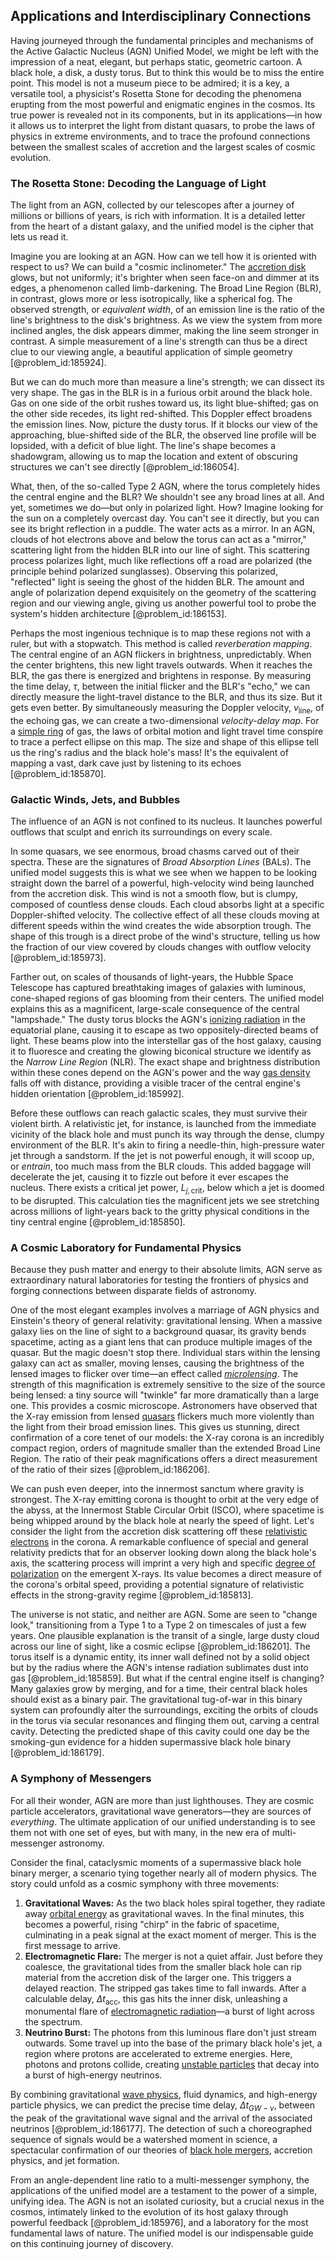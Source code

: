 ## Applications and Interdisciplinary Connections

Having journeyed through the fundamental principles and mechanisms of the Active Galactic Nucleus (AGN) Unified Model, we might be left with the impression of a neat, elegant, but perhaps static, geometric cartoon. A black hole, a disk, a dusty torus. But to think this would be to miss the entire point. This model is not a museum piece to be admired; it is a key, a versatile tool, a physicist's Rosetta Stone for decoding the phenomena erupting from the most powerful and enigmatic engines in the cosmos. Its true power is revealed not in its components, but in its applications—in how it allows us to interpret the light from distant quasars, to probe the laws of physics in extreme environments, and to trace the profound connections between the smallest scales of accretion and the largest scales of cosmic evolution.

### The Rosetta Stone: Decoding the Language of Light

The light from an AGN, collected by our telescopes after a journey of millions or billions of years, is rich with information. It is a detailed letter from the heart of a distant galaxy, and the unified model is the cipher that lets us read it.

Imagine you are looking at an AGN. How can we tell how it is oriented with respect to us? We can build a "cosmic inclinometer." The [accretion disk](@article_id:159110) glows, but not uniformly; it's brighter when seen face-on and dimmer at its edges, a phenomenon called limb-darkening. The Broad Line Region (BLR), in contrast, glows more or less isotropically, like a spherical fog. The observed strength, or *equivalent width*, of an emission line is the ratio of the line's brightness to the disk's brightness. As we view the system from more inclined angles, the disk appears dimmer, making the line seem stronger in contrast. A simple measurement of a line's strength can thus be a direct clue to our viewing angle, a beautiful application of simple geometry [@problem_id:185924].

But we can do much more than measure a line's strength; we can dissect its very shape. The gas in the BLR is in a furious orbit around the black hole. Gas on one side of the orbit rushes toward us, its light blue-shifted; gas on the other side recedes, its light red-shifted. This Doppler effect broadens the emission lines. Now, picture the dusty torus. If it blocks our view of the approaching, blue-shifted side of the BLR, the observed line profile will be lopsided, with a deficit of blue light. The line's shape becomes a shadowgram, allowing us to map the location and extent of obscuring structures we can't see directly [@problem_id:186054].

What, then, of the so-called Type 2 AGN, where the torus completely hides the central engine and the BLR? We shouldn't see any broad lines at all. And yet, sometimes we do—but only in polarized light. How? Imagine looking for the sun on a completely overcast day. You can't see it directly, but you can see its bright reflection in a puddle. The water acts as a mirror. In an AGN, clouds of hot electrons above and below the torus can act as a "mirror," scattering light from the hidden BLR into our line of sight. This scattering process polarizes light, much like reflections off a road are polarized (the principle behind polarized sunglasses). Observing this polarized, "reflected" light is seeing the ghost of the hidden BLR. The amount and angle of polarization depend exquisitely on the geometry of the scattering region and our viewing angle, giving us another powerful tool to probe the system's hidden architecture [@problem_id:186153].

Perhaps the most ingenious technique is to map these regions not with a ruler, but with a stopwatch. This method is called *reverberation mapping*. The central engine of an AGN flickers in brightness, unpredictably. When the center brightens, this new light travels outwards. When it reaches the BLR, the gas there is energized and brightens in response. By measuring the time delay, $\tau$, between the initial flicker and the BLR's "echo," we can directly measure the light-travel distance to the BLR, and thus its size. But it gets even better. By simultaneously measuring the Doppler velocity, $v_{\text{line}}$, of the echoing gas, we can create a two-dimensional *velocity-delay map*. For a [simple ring](@article_id:148750) of gas, the laws of orbital motion and light travel time conspire to trace a perfect ellipse on this map. The size and shape of this ellipse tell us the ring's radius and the black hole's mass! It's the equivalent of mapping a vast, dark cave just by listening to its echoes [@problem_id:185870].

### Galactic Winds, Jets, and Bubbles

The influence of an AGN is not confined to its nucleus. It launches powerful outflows that sculpt and enrich its surroundings on every scale.

In some quasars, we see enormous, broad chasms carved out of their spectra. These are the signatures of *Broad Absorption Lines* (BALs). The unified model suggests this is what we see when we happen to be looking straight down the barrel of a powerful, high-velocity wind being launched from the accretion disk. This wind is not a smooth flow, but is clumpy, composed of countless dense clouds. Each cloud absorbs light at a specific Doppler-shifted velocity. The collective effect of all these clouds moving at different speeds within the wind creates the wide absorption trough. The shape of this trough is a direct probe of the wind's structure, telling us how the fraction of our view covered by clouds changes with outflow velocity [@problem_id:185973].

Farther out, on scales of thousands of light-years, the Hubble Space Telescope has captured breathtaking images of galaxies with luminous, cone-shaped regions of gas blooming from their centers. The unified model explains this as a magnificent, large-scale consequence of the central "lampshade." The dusty torus blocks the AGN's [ionizing radiation](@article_id:148649) in the equatorial plane, causing it to escape as two oppositely-directed beams of light. These beams plow into the interstellar gas of the host galaxy, causing it to fluoresce and creating the glowing biconical structure we identify as the *Narrow Line Region* (NLR). The exact shape and brightness distribution within these cones depend on the AGN's power and the way [gas density](@article_id:143118) falls off with distance, providing a visible tracer of the central engine's hidden orientation [@problem_id:185992].

Before these outflows can reach galactic scales, they must survive their violent birth. A relativistic jet, for instance, is launched from the immediate vicinity of the black hole and must punch its way through the dense, clumpy environment of the BLR. It's akin to firing a needle-thin, high-pressure water jet through a sandstorm. If the jet is not powerful enough, it will scoop up, or *entrain*, too much mass from the BLR clouds. This added baggage will decelerate the jet, causing it to fizzle out before it ever escapes the nucleus. There exists a critical jet power, $L_{j, \text{crit}}$, below which a jet is doomed to be disrupted. This calculation ties the magnificent jets we see stretching across millions of light-years back to the gritty physical conditions in the tiny central engine [@problem_id:185850].

### A Cosmic Laboratory for Fundamental Physics

Because they push matter and energy to their absolute limits, AGN serve as extraordinary natural laboratories for testing the frontiers of physics and forging connections between disparate fields of astronomy.

One of the most elegant examples involves a marriage of AGN physics and Einstein's theory of general relativity: gravitational lensing. When a massive galaxy lies on the line of sight to a background quasar, its gravity bends spacetime, acting as a giant lens that can produce multiple images of the quasar. But the magic doesn't stop there. Individual stars within the lensing galaxy can act as smaller, moving lenses, causing the brightness of the lensed images to flicker over time—an effect called *[microlensing](@article_id:160424)*. The strength of this magnification is extremely sensitive to the size of the source being lensed: a tiny source will "twinkle" far more dramatically than a large one. This provides a cosmic microscope. Astronomers have observed that the X-ray emission from lensed [quasars](@article_id:158727) flickers much more violently than the light from their broad emission lines. This gives us stunning, direct confirmation of a core tenet of our models: the X-ray corona is an incredibly compact region, orders of magnitude smaller than the extended Broad Line Region. The ratio of their peak magnifications offers a direct measurement of the ratio of their sizes [@problem_id:186206].

We can push even deeper, into the innermost sanctum where gravity is strongest. The X-ray emitting corona is thought to orbit at the very edge of the abyss, at the Innermost Stable Circular Orbit (ISCO), where spacetime is being whipped around by the black hole at nearly the speed of light. Let's consider the light from the accretion disk scattering off these [relativistic electrons](@article_id:265919) in the corona. A remarkable confluence of special and general relativity predicts that for an observer looking down along the black hole's axis, the scattering process will imprint a very high and specific [degree of polarization](@article_id:276196) on the emergent X-rays. Its value becomes a direct measure of the corona's orbital speed, providing a potential signature of relativistic effects in the strong-gravity regime [@problem_id:185813].

The universe is not static, and neither are AGN. Some are seen to "change look," transitioning from a Type 1 to a Type 2 on timescales of just a few years. One plausible explanation is the transit of a single, large dusty cloud across our line of sight, like a cosmic eclipse [@problem_id:186201]. The torus itself is a dynamic entity, its inner wall defined not by a solid object but by the radius where the AGN's intense radiation sublimates dust into gas [@problem_id:185859]. But what if the central engine itself is changing? Many galaxies grow by merging, and for a time, their central black holes should exist as a binary pair. The gravitational tug-of-war in this binary system can profoundly alter the surroundings, exciting the orbits of clouds in the torus via secular resonances and flinging them out, carving a central cavity. Detecting the predicted shape of this cavity could one day be the smoking-gun evidence for a hidden supermassive black hole binary [@problem_id:186179].

### A Symphony of Messengers

For all their wonder, AGN are more than just lighthouses. They are cosmic particle accelerators, gravitational wave generators—they are sources of *everything*. The ultimate application of our unified understanding is to see them not with one set of eyes, but with many, in the new era of multi-messenger astronomy.

Consider the final, cataclysmic moments of a supermassive black hole binary merger, a scenario tying together nearly all of modern physics. The story could unfold as a cosmic symphony with three movements:
1.  **Gravitational Waves:** As the two black holes spiral together, they radiate away [orbital energy](@article_id:157987) as gravitational waves. In the final minutes, this becomes a powerful, rising "chirp" in the fabric of spacetime, culminating in a peak signal at the exact moment of merger. This is the first message to arrive.
2.  **Electromagnetic Flare:** The merger is not a quiet affair. Just before they coalesce, the gravitational tides from the smaller black hole can rip material from the accretion disk of the larger one. This triggers a delayed reaction. The stripped gas takes time to fall inwards. After a calculable delay, $\Delta t_{\text{acc}}$, this gas hits the inner disk, unleashing a monumental flare of [electromagnetic radiation](@article_id:152422)—a burst of light across the spectrum.
3.  **Neutrino Burst:** The photons from this luminous flare don't just stream outwards. Some travel up into the base of the primary black hole's jet, a region where protons are accelerated to extreme energies. Here, photons and protons collide, creating [unstable particles](@article_id:148169) that decay into a burst of high-energy neutrinos.

By combining gravitational [wave physics](@article_id:196159), fluid dynamics, and high-energy particle physics, we can predict the precise time delay, $\Delta t_{GW-\nu}$, between the peak of the gravitational wave signal and the arrival of the associated neutrinos [@problem_id:186177]. The detection of such a choreographed sequence of signals would be a watershed moment in science, a spectacular confirmation of our theories of [black hole mergers](@article_id:159367), accretion physics, and jet formation.

From an angle-dependent line ratio to a multi-messenger symphony, the applications of the unified model are a testament to the power of a simple, unifying idea. The AGN is not an isolated curiosity, but a crucial nexus in the cosmos, intimately linked to the evolution of its host galaxy through powerful feedback [@problem_id:185976], and a laboratory for the most fundamental laws of nature. The unified model is our indispensable guide on this continuing journey of discovery.